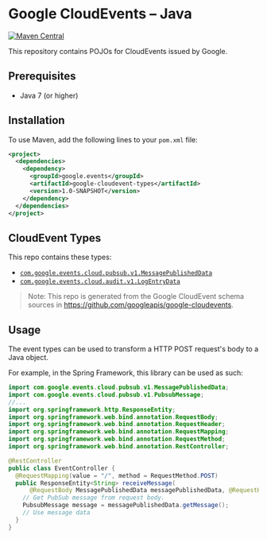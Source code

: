 # Google CloudEvents – Java

[![Maven Central](https://img.shields.io/maven-central/v/com.google.cloud/google-cloudevent-types.svg)](https://search.maven.org/artifact/com.google.cloud/google-cloudevent-types)

This repository contains POJOs for CloudEvents issued by Google.

## Prerequisites

- Java 7 (or higher)

## Installation

To use Maven, add the following lines to your `pom.xml` file:

```xml
<project>
  <dependencies>
    <dependency>
      <groupId>google.events</groupId>
      <artifactId>google-cloudevent-types</artifactId>
      <version>1.0-SNAPSHOT</version>
    </dependency>
  </dependencies>
</project>
```

## CloudEvent Types

This repo contains these types:

- [`com.google.events.cloud.pubsub.v1.MessagePublishedData`](google-cloudevent-types/src/main/java/com/google/events/cloud/pubsub/v1/MessagePublishedData.java)
- [`com.google.events.cloud.audit.v1.LogEntryData`](google-cloudevent-types/src/main/java/com/google/events/cloud/audit/v1/LogEntryData.java)

> Note: This repo is generated from the Google CloudEvent schema sources in https://github.com/googleapis/google-cloudevents.

## Usage

The event types can be used to transform a HTTP POST request's body to a Java object.

For example, in the Spring Framework, this library can be used as such:

```java
import com.google.events.cloud.pubsub.v1.MessagePublishedData;
import com.google.events.cloud.pubsub.v1.PubsubMessage;
//...
import org.springframework.http.ResponseEntity;
import org.springframework.web.bind.annotation.RequestBody;
import org.springframework.web.bind.annotation.RequestHeader;
import org.springframework.web.bind.annotation.RequestMapping;
import org.springframework.web.bind.annotation.RequestMethod;
import org.springframework.web.bind.annotation.RestController;

@RestController
public class EventController {
  @RequestMapping(value = "/", method = RequestMethod.POST)
  public ResponseEntity<String> receiveMessage(
      @RequestBody MessagePublishedData messagePublishedData, @RequestHeader Map<String, String> headers) {
    // Get PubSub message from request body.
    PubsubMessage message = messagePublishedData.getMessage();
    // Use message data
  }
}
```

